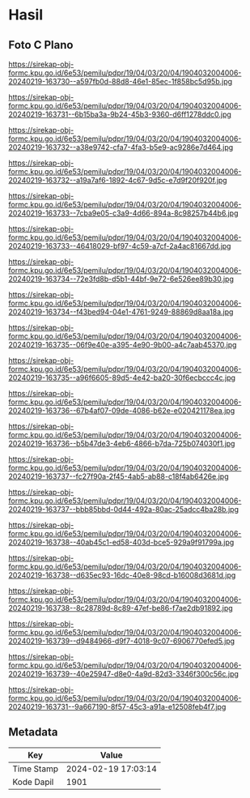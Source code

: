 # Hasil

## Foto C Plano

https://sirekap-obj-formc.kpu.go.id/6e53/pemilu/pdpr/19/04/03/20/04/1904032004006-20240219-163730--a597fb0d-88d8-46e1-85ec-1f858bc5d95b.jpg

https://sirekap-obj-formc.kpu.go.id/6e53/pemilu/pdpr/19/04/03/20/04/1904032004006-20240219-163731--6b15ba3a-9b24-45b3-9360-d6ff1278ddc0.jpg

https://sirekap-obj-formc.kpu.go.id/6e53/pemilu/pdpr/19/04/03/20/04/1904032004006-20240219-163732--a38e9742-cfa7-4fa3-b5e9-ac9286e7d464.jpg

https://sirekap-obj-formc.kpu.go.id/6e53/pemilu/pdpr/19/04/03/20/04/1904032004006-20240219-163732--a19a7af6-1892-4c67-9d5c-e7d9f20f920f.jpg

https://sirekap-obj-formc.kpu.go.id/6e53/pemilu/pdpr/19/04/03/20/04/1904032004006-20240219-163733--7cba9e05-c3a9-4d66-894a-8c98257b44b6.jpg

https://sirekap-obj-formc.kpu.go.id/6e53/pemilu/pdpr/19/04/03/20/04/1904032004006-20240219-163733--46418029-bf97-4c59-a7cf-2a4ac81667dd.jpg

https://sirekap-obj-formc.kpu.go.id/6e53/pemilu/pdpr/19/04/03/20/04/1904032004006-20240219-163734--72e3fd8b-d5b1-44bf-9e72-6e526ee89b30.jpg

https://sirekap-obj-formc.kpu.go.id/6e53/pemilu/pdpr/19/04/03/20/04/1904032004006-20240219-163734--f43bed94-04e1-4761-9249-88869d8aa18a.jpg

https://sirekap-obj-formc.kpu.go.id/6e53/pemilu/pdpr/19/04/03/20/04/1904032004006-20240219-163735--06f9e40e-a395-4e90-9b00-a4c7aab45370.jpg

https://sirekap-obj-formc.kpu.go.id/6e53/pemilu/pdpr/19/04/03/20/04/1904032004006-20240219-163735--a96f6605-89d5-4e42-ba20-30f6ecbccc4c.jpg

https://sirekap-obj-formc.kpu.go.id/6e53/pemilu/pdpr/19/04/03/20/04/1904032004006-20240219-163736--67b4af07-09de-4086-b62e-e020421178ea.jpg

https://sirekap-obj-formc.kpu.go.id/6e53/pemilu/pdpr/19/04/03/20/04/1904032004006-20240219-163736--b5b47de3-4eb6-4866-b7da-725b074030f1.jpg

https://sirekap-obj-formc.kpu.go.id/6e53/pemilu/pdpr/19/04/03/20/04/1904032004006-20240219-163737--fc27f90a-2f45-4ab5-ab88-c18f4ab6426e.jpg

https://sirekap-obj-formc.kpu.go.id/6e53/pemilu/pdpr/19/04/03/20/04/1904032004006-20240219-163737--bbb85bbd-0d44-492a-80ac-25adcc4ba28b.jpg

https://sirekap-obj-formc.kpu.go.id/6e53/pemilu/pdpr/19/04/03/20/04/1904032004006-20240219-163738--40ab45c1-ed58-403d-bce5-929a9f91799a.jpg

https://sirekap-obj-formc.kpu.go.id/6e53/pemilu/pdpr/19/04/03/20/04/1904032004006-20240219-163738--d635ec93-16dc-40e8-98cd-b16008d3681d.jpg

https://sirekap-obj-formc.kpu.go.id/6e53/pemilu/pdpr/19/04/03/20/04/1904032004006-20240219-163738--8c28789d-8c89-47ef-be86-f7ae2db91892.jpg

https://sirekap-obj-formc.kpu.go.id/6e53/pemilu/pdpr/19/04/03/20/04/1904032004006-20240219-163739--d9484966-d9f7-4018-9c07-6906770efed5.jpg

https://sirekap-obj-formc.kpu.go.id/6e53/pemilu/pdpr/19/04/03/20/04/1904032004006-20240219-163739--40e25947-d8e0-4a9d-82d3-3346f300c56c.jpg

https://sirekap-obj-formc.kpu.go.id/6e53/pemilu/pdpr/19/04/03/20/04/1904032004006-20240219-163731--9a667190-8f57-45c3-a91a-e12508feb4f7.jpg


## Metadata

| Key        | Value               |
| ---------- | ------------------- |
| Time Stamp | 2024-02-19 17:03:14 |
| Kode Dapil | 1901                |



